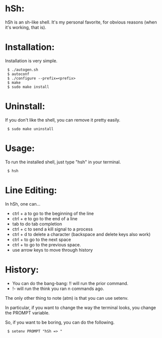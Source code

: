 hSh:
====
hSh is an sh-like shell. It's my personal favorite, for obvious reasons (when
it's working, that is).

Installation:
=============
Installation is very simple.

```
 $ ./autogen.sh
 $ autoconf
 $ ./configure --prefix=<prefix>
 $ make
 $ sudo make install
```

Uninstall:
==========
If you don't like the shell, you can remove it pretty easily.

```
 $ sudo make uninstall
```

Usage:
======
To run the installed shell, just type "hsh" in your terminal.

```
 $ hsh
```

Line Editing:
=============
In hSh, one can...

 * ctrl + a to go to the beginning of the line
 * ctrl + e to go to the end of a line
 * tab to do tab completion
 * ctrl + c to send a kill signal to a process
 * ctrl + d to delete a character (backspace and delete keys also work)
 * ctrl + <right arrow> to go to the next space
 * ctrl + <left arrow>  to go to the previous space. 
* use arrow keys to move through history

History:
========
 * You can do the bang-bang: !! will run the prior command.
 * !-<n> will run the think you ran n commands ago.

The only other thing to note (atm) is that you can use setenv.

In particular, if you want to change the way the terminal looks, you change
the PROMPT variable.

So, if you want to be boring, you can do the following.

```
 $ setenv PROMPT "hSh => "
```



